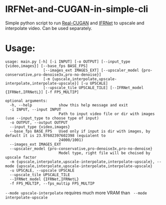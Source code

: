 # IRFNet-and-CUGAN-in-simple-cli

Simple python script to run [Real-CUGAN](https://github.com/bilibili/ailab/tree/main/Real-CUGAN) and [IFRNet](https://github.com/ltkong218/IFRNet) to upscale and interpolate video. Can be used separately.

# Usage:

```
usage: main.py [-h] [-i INPUT] [-o OUTPUT] [--input_type {video,images}] [--base_fps BASE_FPS]
                 [--images_ext IMAGES_EXT] [--upscaler_model {pro-conservative,pro-denoise3x,pro-no-denoise}]
                 [-m {upscale,interpolate,upscale-interpolate,interpolate-upscale}] [-u UPSCALE]
                 [--upscale_tile UPSCALE_TILE] [--IFRNet_model {IFRNet,IFRNetL}] [-f FPS_MULTIP]

optional arguments:
  -h, --help            show this help message and exit
  -i INPUT, --input INPUT
                        Path to input video file or dir with images (use --input_type to choose type of input)
  -o OUTPUT, --output OUTPUT
  --input_type {video,images}
  --base_fps BASE_FPS   Used only if input is dir with images, by default it is 23.97602397602398 (equialent to
                        24000/1001)
  --images_ext IMAGES_EXT
  --upscaler_model {pro-conservative,pro-denoise3x,pro-no-denoise}
                        Model type, right file will be choised by upscale factor
  -m {upscale,interpolate,upscale-interpolate,interpolate-upscale}, --mode {upscale,interpolate,upscale-interpolate,interpolate-upscale}
  -u UPSCALE, --upscale UPSCALE
  --upscale_tile UPSCALE_TILE
  --IFRNet_model {IFRNet,IFRNetL}
  -f FPS_MULTIP, --fps_multip FPS_MULTIP
  ```
  
  ```--mode upscale-interpolate``` requires much more VRAM than ``` --mode interpolate-upscale```
  

